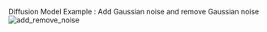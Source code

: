 Diffusion Model Example :
Add Gaussian noise and remove Gaussian noise
![add_remove_noise](https://github.com/WangM220/Diffusion_model_noise/assets/143626969/7cbcd8df-6f38-4173-8279-b322f9752c81)

